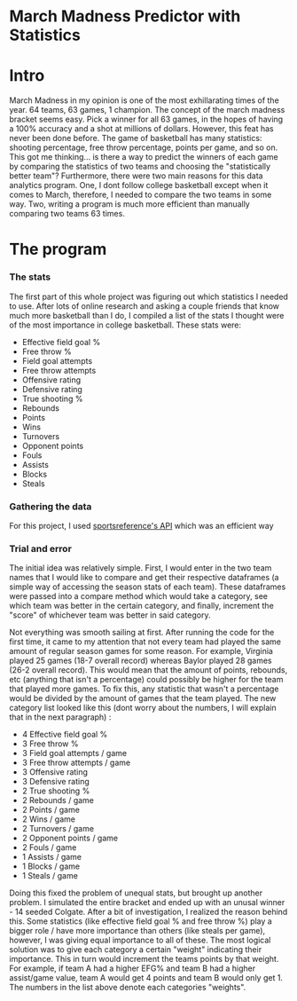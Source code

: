 # March Madness Predictor with Statistics

# Intro
March Madness in my opinion is one of the most exhillarating times of the year. 64 teams, 63 games, 1 champion. The concept of the march madness bracket seems easy. Pick a winner for all 63 games, in the hopes of having a 100% accuracy and a shot at millions of dollars. However, this feat has never been done before. The game of basketball has many statistics: shooting percentage, free throw percentage, points per game, and so on. This got me thinking... is there a way to predict the winners of each game by comparing the statistics of two teams and choosing the "statistically better team"? Furthermore, there were two main reasons for this data analytics program. One, I dont follow college basketball except when it comes to March, therefore, I needed to compare the two teams in some way. Two, writing a program is much more efficient than manually comparing two teams 63 times.

# The program
### The stats
The first part of this whole project was figuring out which statistics I needed to use. After lots of online research and asking a couple friends that know much more basketball than I do, I compiled a list of the stats I thought were of the most importance in college basketball. These stats were:
- Effective field goal %
- Free throw %
- Field goal attempts
- Free throw attempts
- Offensive rating
- Defensive rating
- True shooting %
- Rebounds
- Points
- Wins
- Turnovers
- Opponent points
- Fouls
- Assists
- Blocks
- Steals

### Gathering the data 
For this project, I used [sportsreference's API](https://sportsipy.readthedocs.io/en/latest/ncaab.html#module-sportsipy.ncaab.teams) which was an efficient way 

### Trial and error
The initial idea was relatively simple. First, I would enter in the two team names that I would like to compare and get their respective dataframes (a simple way of accessing the season stats of each team). These dataframes were passed into a compare method which would take a category, see which team was better in the certain category, and finally, increment the "score" of whichever team was better in said category.

Not everything was smooth sailing at first. After running the code for the first time, it came to my attention that not every team had played the same amount of regular season games for some reason. For example, Virginia played 25 games (18-7 overall record) whereas Baylor played 28 games (26-2 overall record). This would mean that the amount of points, rebounds, etc (anything that isn't a percentage) could possibly be higher for the team that played more games. To fix this, any statistic that wasn't a percentage would be divided by the amount of games that the team played. The new category list looked like this (dont worry about the numbers, I will explain that in the next paragraph) : 
- 4 Effective field goal % 
- 3 Free throw %
- 3 Field goal attempts / game
- 3 Free throw attempts / game
- 3 Offensive rating
- 3 Defensive rating
- 2 True shooting %
- 2 Rebounds / game
- 2 Points / game
- 2 Wins / game
- 2 Turnovers / game
- 2 Opponent points / game
- 2 Fouls / game
- 1 Assists / game
- 1 Blocks / game
- 1 Steals / game

Doing this fixed the problem of unequal stats, but brought up another problem. I simulated the entire bracket and ended up with an unusal winner - 14 seeded Colgate. After a bit of investigation, I realized the reason behind this. Some statistics (like effective field goal % and free throw %) play a bigger role / have more importance than others (like steals per game), however, I was giving equal importance to all of these. The most logical solution was to give each category a certain "weight" indicating their importance. This in turn would increment the teams points by that weight. For example, if team A had a higher EFG% and team B had a higher assist/game value, team A would get 4 points and team B would only get 1. The numbers in the list above denote each categories "weights".
